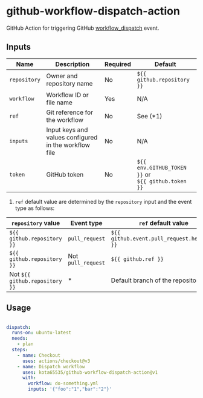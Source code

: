 # github-workflow-dispatch-action

GitHub Action for triggering
GitHub [workflow_dispatch](https://docs.github.com/en/actions/using-workflows/events-that-trigger-workflows#workflow_dispatch)
event.

## Inputs

| Name         | Description                                           | Required | Default                                                 |
|--------------|-------------------------------------------------------|----------|---------------------------------------------------------|
| `repository` | Owner and repository name                             | No       | `${{ github.repository }}`                              |
| `workflow`   | Workflow ID or file name                              | Yes      | N/A                                                     |
| `ref`        | Git reference for the workflow                        | No       | See (*1)                                                |
| `inputs`     | Input keys and values configured in the workflow file | No       | N/A                                                     |
| `token`      | GitHub token                                          | No       | `${{ env.GITHUB_TOKEN }}` or<br/> `${{ github.token }}` |

1. `ref` default value are determined by the `repository` input and the event type as follows:

| `repository` value             | Event type         | `ref` default value                         |
|--------------------------------|--------------------|---------------------------------------------|
| `${{ github.repository }}`     | `pull_request`     | `${{ github.event.pull_request.head.ref }}` |
| `${{ github.repository }}`     | Not `pull_request` | `${{ github.ref }}`                         |
| Not `${{ github.repository }}` | *                  | Default branch of the repository            |

## Usage

```yaml

dispatch:
  runs-on: ubuntu-latest
  needs:
    - plan
  steps:
    - name: Checkout
      uses: actions/checkout@v3
    - name: Dispatch workflow
      uses: kota65535/github-workflow-dispatch-action@v1
      with:
        workflow: do-something.yml
        inputs: '{"foo":"1","bar":"2"}'
```
